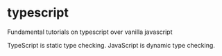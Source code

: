 # typescript
Fundamental tutorials on typescript over vanilla javascript

TypeScript is static type checking. JavaScript is dynamic type checking.

